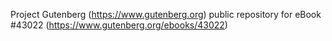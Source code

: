 Project Gutenberg (https://www.gutenberg.org) public repository for eBook #43022 (https://www.gutenberg.org/ebooks/43022)
